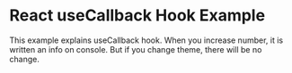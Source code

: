 # React useCallback Hook Example

This example explains useCallback hook. When you increase number, it is written an info on console. But if you change theme, there will be no change.
